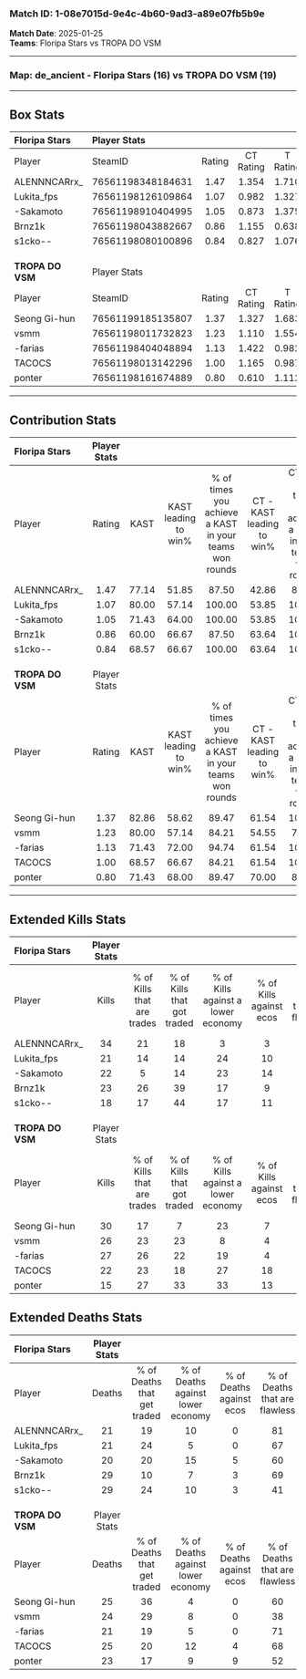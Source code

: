 ### Match ID: 1-08e7015d-9e4c-4b60-9ad3-a89e07fb5b9e  
**Match Date**: 2025-01-25  
**Teams**: Floripa Stars vs TROPA DO VSM  

---  

### **Map**: de_ancient - Floripa Stars (16) vs TROPA DO VSM (19)  
---  

## Box Stats  

| **Floripa Stars** | Player Stats      |        |           |          |       |      |       |         |        |      |     |
| :- | :- | :-: | :-: | :-: | :-: | :-: | :-: | :-: | :-: | :-: | :-: |
| Player            | SteamID           | Rating | CT Rating | T Rating | KAST  | ADR  | Kills | Assists | Deaths | K/D  | HS% |
| ALENNNCARrx_      | 76561198348184631 |  1.47  |   1.354   |  1.710   | 77.14 | 95.8 |  34   |    5    |   21   | 1.62 | 29  |
| Lukita_fps        | 76561198126109864 |  1.07  |   0.982   |  1.327   | 80.00 | 65.4 |  21   |    7    |   21   | 1.00 | 52  |
| -Sakamoto         | 76561198910404995 |  1.05  |   0.873   |  1.375   | 71.43 | 65.5 |  22   |    6    |   20   | 1.10 | 45  |
| Brnz1k            | 76561198043882667 |  0.86  |   1.155   |  0.638   | 60.00 | 67.4 |  23   |    5    |   29   | 0.79 | 52  |
| s1cko--           | 76561198080100896 |  0.84  |   0.827   |  1.076   | 68.57 | 74.9 |  18   |   13    |   29   | 0.62 | 38  |
|                   |                   |        |           |          |       |      |       |         |        |      |     |
|                   |                   |        |           |          |       |      |       |         |        |      |     |
|                   |                   |        |           |          |       |      |       |         |        |      |     |
| **TROPA DO VSM**  | Player Stats      |        |           |          |       |      |       |         |        |      |     |
| Player            | SteamID           | Rating | CT Rating | T Rating | KAST  | ADR  | Kills | Assists | Deaths | K/D  | HS% |
| Seong Gi-hun      | 76561199185135807 |  1.37  |   1.327   |  1.683   | 82.86 | 96.5 |  30   |   11    |   25   | 1.20 | 56  |
| vsmm              | 76561198011732823 |  1.23  |   1.110   |  1.554   | 80.00 | 88.1 |  26   |    8    |   24   | 1.08 | 61  |
| -farias           | 76561198404048894 |  1.13  |   1.422   |  0.982   | 71.43 | 61.9 |  27   |    2    |   21   | 1.29 | 29  |
| TACOCS            | 76561198013142296 |  1.00  |   1.165   |  0.987   | 68.57 | 76.5 |  22   |    9    |   25   | 0.88 | 40  |
| ponter            | 76561198161674889 |  0.80  |   0.610   |  1.112   | 71.43 | 58.4 |  15   |    5    |   23   | 0.65 | 53  |
---  

## Contribution Stats  

| **Floripa Stars** | Player Stats |       |                      |                                                        |                           |                                                             |                          |                                                            |
| :- | :-: | :-: | :-: | :-: | :-: | :-: | :-: | :-: |
| Player            |    Rating    | KAST  | KAST leading to win% | % of times you achieve a KAST in your teams won rounds | CT - KAST leading to win% | CT - % of times you achieve a KAST in your teams won rounds | T - KAST leading to win% | T - % of times you achieve a KAST in your teams won rounds |
| ALENNNCARrx_      |     1.47     | 77.14 |        51.85         |                         87.50                          |           42.86           |                            85.71                            |          61.54           |                           88.89                            |
| Lukita_fps        |     1.07     | 80.00 |        57.14         |                         100.00                         |           53.85           |                           100.00                            |          60.00           |                           100.00                           |
| -Sakamoto         |     1.05     | 71.43 |        64.00         |                         100.00                         |           53.85           |                           100.00                            |          75.00           |                           100.00                           |
| Brnz1k            |     0.86     | 60.00 |        66.67         |                         87.50                          |           63.64           |                           100.00                            |          70.00           |                           77.78                            |
| s1cko--           |     0.84     | 68.57 |        66.67         |                         100.00                         |           63.64           |                           100.00                            |          69.23           |                           100.00                           |
|                   |              |       |                      |                                                        |                           |                                                             |                          |                                                            |
|                   |              |       |                      |                                                        |                           |                                                             |                          |                                                            |
|                   |              |       |                      |                                                        |                           |                                                             |                          |                                                            |
| **TROPA DO VSM**  | Player Stats |       |                      |                                                        |                           |                                                             |                          |                                                            |
| Player            |    Rating    | KAST  | KAST leading to win% | % of times you achieve a KAST in your teams won rounds | CT - KAST leading to win% | CT - % of times you achieve a KAST in your teams won rounds | T - KAST leading to win% | T - % of times you achieve a KAST in your teams won rounds |
| Seong Gi-hun      |     1.37     | 82.86 |        58.62         |                         89.47                          |           61.54           |                           100.00                            |          56.25           |                           81.82                            |
| vsmm              |     1.23     | 80.00 |        57.14         |                         84.21                          |           54.55           |                            75.00                            |          58.82           |                           90.91                            |
| -farias           |     1.13     | 71.43 |        72.00         |                         94.74                          |           61.54           |                           100.00                            |          83.33           |                           90.91                            |
| TACOCS            |     1.00     | 68.57 |        66.67         |                         84.21                          |           61.54           |                           100.00                            |          72.73           |                           72.73                            |
| ponter            |     0.80     | 71.43 |        68.00         |                         89.47                          |           70.00           |                            87.50                            |          66.67           |                           90.91                            |
---  

## Extended Kills Stats  

| **Floripa Stars** | Player Stats |                            |                            |                                    |                         |                              |                                 |                                       |                    |           |
| :- | :-: | :-: | :-: | :-: | :-: | :-: | :-: | :-: | :-: | :-: |
| Player            |    Kills     | % of Kills that are trades | % of Kills that got traded | % of Kills against a lower economy | % of Kills against ecos | % of Kills that are flawless | % of Kills that are close duels | % of Kills that are assisted by flash | Pistol Round Kills | AWP Kills |
| ALENNNCARrx_      |      34      |             21             |             18             |                 3                  |            3            |              62              |                0                |                   3                   |         17         |     4     |
| Lukita_fps        |      21      |             14             |             14             |                 24                 |           10            |              67              |                0                |                   5                   |         0          |     1     |
| -Sakamoto         |      22      |             5              |             14             |                 23                 |           14            |              73              |                5                |                   5                   |         0          |     4     |
| Brnz1k            |      23      |             26             |             39             |                 17                 |            9            |              48              |                4                |                   0                   |         0          |     1     |
| s1cko--           |      18      |             17             |             44             |                 17                 |           11            |              33              |                6                |                  11                   |         0          |     0     |
|                   |              |                            |                            |                                    |                         |                              |                                 |                                       |                    |           |
|                   |              |                            |                            |                                    |                         |                              |                                 |                                       |                    |           |
|                   |              |                            |                            |                                    |                         |                              |                                 |                                       |                    |           |
| **TROPA DO VSM**  | Player Stats |                            |                            |                                    |                         |                              |                                 |                                       |                    |           |
| Player            |    Kills     | % of Kills that are trades | % of Kills that got traded | % of Kills against a lower economy | % of Kills against ecos | % of Kills that are flawless | % of Kills that are close duels | % of Kills that are assisted by flash | Pistol Round Kills | AWP Kills |
| Seong Gi-hun      |      30      |             17             |             7              |                 23                 |            7            |              57              |                0                |                   7                   |         2          |     0     |
| vsmm              |      26      |             23             |             23             |                 8                  |            4            |              50              |               12                |                   0                   |         0          |     0     |
| -farias           |      27      |             26             |             22             |                 19                 |            4            |              78              |                4                |                   0                   |         10         |     2     |
| TACOCS            |      22      |             23             |             18             |                 27                 |           18            |              73              |                0                |                   9                   |         0          |     1     |
| ponter            |      15      |             27             |             33             |                 33                 |           13            |              53              |               13                |                   0                   |         0          |     1     |
## Extended Deaths Stats  

| **Floripa Stars** | Player Stats |                             |                                   |                          |                               |                            |                           |               |
| :- | :-: | :-: | :-: | :-: | :-: | :-: | :-: | :-: |
| Player            |    Deaths    | % of Deaths that get traded | % of Deaths against lower economy | % of Deaths against ecos | % of Deaths that are flawless | % of Deaths that are close | % of Deaths while blinded | Deaths to AWP |
| ALENNNCARrx_      |      21      |             19              |                10                 |            0             |              81               |             5              |             0             |       4       |
| Lukita_fps        |      21      |             24              |                 5                 |            0             |              67               |             10             |             5             |       3       |
| -Sakamoto         |      20      |             20              |                15                 |            5             |              60               |             5              |             0             |       3       |
| Brnz1k            |      29      |             10              |                 7                 |            3             |              69               |             0              |            10             |       0       |
| s1cko--           |      29      |             24              |                10                 |            3             |              41               |             7              |             0             |       2       |
|                   |              |                             |                                   |                          |                               |                            |                           |               |
|                   |              |                             |                                   |                          |                               |                            |                           |               |
|                   |              |                             |                                   |                          |                               |                            |                           |               |
| **TROPA DO VSM**  | Player Stats |                             |                                   |                          |                               |                            |                           |               |
| Player            |    Deaths    | % of Deaths that get traded | % of Deaths against lower economy | % of Deaths against ecos | % of Deaths that are flawless | % of Deaths that are close | % of Deaths while blinded | Deaths to AWP |
| Seong Gi-hun      |      25      |             36              |                 4                 |            0             |              60               |             8              |             4             |       3       |
| vsmm              |      24      |             29              |                 8                 |            0             |              38               |             4              |            13             |       4       |
| -farias           |      21      |             19              |                 5                 |            0             |              71               |             0              |             5             |       3       |
| TACOCS            |      25      |             20              |                12                 |            4             |              68               |             0              |             0             |       4       |
| ponter            |      23      |             17              |                 9                 |            9             |              52               |             0              |             0             |       3       |
